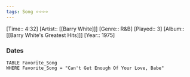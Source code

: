 ```yaml
---
tags: Song ⭐⭐⭐⭐ 
---
```

[Time:: 4:32]
[Artist:: [[Barry White]]]
[Genre:: R&B]
[Played:: 3]
[Album:: [[Barry White's Greatest Hits]]]
[Year:: 1975]
### Dates
````dataview
TABLE Favorite_Song
WHERE Favorite_Song = "Can't Get Enough Of Your Love, Babe"
````